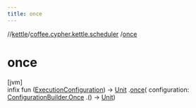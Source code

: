 ```yaml
---
title: once
---
```

//[kettle](../../index.html)/[coffee.cypher.kettle.scheduler](index.html)
/[once](once.html)

# once

[jvm]\
infix fun ([ExecutionConfiguration](-execution-configuration/index.html))
-&gt; [Unit](https://kotlinlang.org/api/latest/jvm/stdlib/kotlin/-unit/index.html)
.[once](once.html)(
configuration: [ConfigurationBuilder.Once](-configuration-builder/-once/index.html)
.()
-&gt; [Unit](https://kotlinlang.org/api/latest/jvm/stdlib/kotlin/-unit/index.html))




